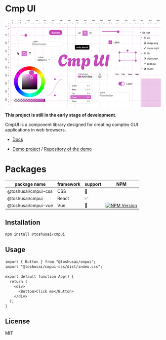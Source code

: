 # Cmp UI

![CmpUI](./packages/react/image.png)

**This project is still in the early stage of development.**

CmpUI is a component library designed for creating complex GUI applications in web browsers.

- [Docs](https://toshusai.github.io/cmpui/iframe.html?args=&id=readme--documentation&viewMode=docs)

- [Demo project](https://toshusai.github.io/yeti) / [Repository of the demo](https://github.com/toshusai/yeti)

# Packages

| package name        | framework | support            | NPM                                                                                                               |
| ------------------- | --------- | ------------------ | ----------------------------------------------------------------------------------------------------------------- |
| @toshusai/cmpui-css | CSS       | :construction:     |                                                                                                                   |
| @toshusai/cmpui     | React     | :white_check_mark: |                                                                                                                   |
| @toshusai/cmpui-vue | Vue       | :construction:     | [![NPM Version](https://img.shields.io/npm/v/%40toshusai%2Fcmpui)](https://www.npmjs.com/package/@toshusai/cmpui) |

## Installation

```bash
npm install @toshusai/cmpui
```

## Usage

```tsx
import { Button } from "@toshusai/cmpui";
import "@toshusai/cmpui-css/dist/index.css";

export default function App() {
  return (
    <div>
      <Button>Click me</Button>
    </div>
  );
}
```

## License

MIT
